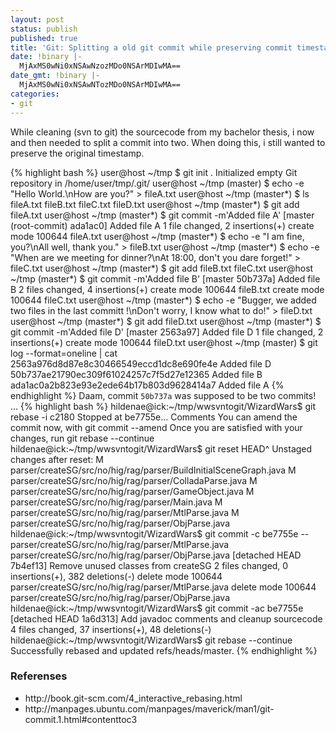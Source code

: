 ```yaml
---
layout: post
status: publish
published: true
title: 'Git: Splitting a old git commit while preserving commit timestamps'
date: !binary |-
  MjAxMS0wNi0xNSAwNzozMDo0NSArMDIwMA==
date_gmt: !binary |-
  MjAxMS0wNi0xNSAwNTozMDo0NSArMDIwMA==
categories:
- git
---
```

While cleaning (svn to git) the sourcecode from my bachelor thesis, i now and then needed to split a commit into two. When doing this, i still wanted to preserve the original timestamp. 
<!--more-->
{% highlight bash %}
user@host ~/tmp $ git init .
Initialized empty Git repository in /home/user/tmp/.git/
user@host ~/tmp (master) $ echo -e "Hello World.\nHow are you?" > fileA.txt
user@host ~/tmp (master*) $ ls
fileA.txt  fileB.txt  fileC.txt  fileD.txt
user@host ~/tmp (master*) $ git add fileA.txt
user@host ~/tmp (master*) $ git commit -m'Added file A'
[master (root-commit) ada1ac0] Added file A
 1 file changed, 2 insertions(+)
 create mode 100644 fileA.txt
user@host ~/tmp (master*) $ echo -e "I am fine, you?\nAll well, thank you." > fileB.txt
user@host ~/tmp (master*) $ echo -e "When are we meeting for dinner?\nAt 18:00, don't you dare forget\!" > fileC.txt
user@host ~/tmp (master*) $ git add fileB.txt fileC.txt 
user@host ~/tmp (master*) $ git commit -m'Added file B'
[master 50b737a] Added file B
 2 files changed, 4 insertions(+)
 create mode 100644 fileB.txt
 create mode 100644 fileC.txt
user@host ~/tmp (master*) $ echo -e "Bugger, we added two files in the last committ \!\nDon't worry, I know what to do\!" > fileD.txt
user@host ~/tmp (master*) $ git add fileD.txt 
user@host ~/tmp (master*) $ git commit -m'Added file D'
[master 2563a97] Added file D
 1 file changed, 2 insertions(+)
 create mode 100644 fileD.txt
user@host ~/tmp (master) $ git log --format=oneline | cat
2563a976d8d87e8c30466549eccd1dc8e690fe4e Added file D
50b737ae21790ec309f61024257c7f5d27e12365 Added file B
ada1ac0a2b823e93e2ede64b17b803d9628414a7 Added file A
{% endhighlight %}
Daam, commit ```50b737a``` was supposed to be two commits!
...
{% highlight bash %}
hildenae@ick:~/tmp/wwsvntogit/WizardWars$ git rebase -i c2180
Stopped at be7755e... Comments
You can amend the commit now, with
	git commit --amend
Once you are satisfied with your changes, run
	git rebase --continue
hildenae@ick:~/tmp/wwsvntogit/WizardWars$ git reset HEAD^
Unstaged changes after reset:
M	parser/createSG/src/no/hig/rag/parser/BuildInitialSceneGraph.java
M	parser/createSG/src/no/hig/rag/parser/ColladaParse.java
M	parser/createSG/src/no/hig/rag/parser/GameObject.java
M	parser/createSG/src/no/hig/rag/parser/Main.java
M	parser/createSG/src/no/hig/rag/parser/MtlParse.java
M	parser/createSG/src/no/hig/rag/parser/ObjParse.java
hildenae@ick:~/tmp/wwsvntogit/WizardWars$ git commit -c be7755e -- parser/createSG/src/no/hig/rag/parser/MtlParse.java parser/createSG/src/no/hig/rag/parser/ObjParse.java
[detached HEAD 7b4ef13] Remove unused classes from createSG
 2 files changed, 0 insertions(+), 382 deletions(-)
 delete mode 100644 parser/createSG/src/no/hig/rag/parser/MtlParse.java
 delete mode 100644 parser/createSG/src/no/hig/rag/parser/ObjParse.java
hildenae@ick:~/tmp/wwsvntogit/WizardWars$ git commit -ac be7755e
[detached HEAD 1a6d313] Add javadoc comments and cleanup sourcecode
 4 files changed, 37 insertions(+), 48 deletions(-)
hildenae@ick:~/tmp/wwsvntogit/WizardWars$ git rebase --continue
Successfully rebased and updated refs/heads/master.
{% endhighlight %}</p>
<h3>Referenses</h3>
<ul>
<li>http://book.git-scm.com/4_interactive_rebasing.html</li>
<li>http://manpages.ubuntu.com/manpages/maverick/man1/git-commit.1.html#contenttoc3</li>
</ul>
